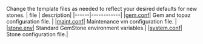 Change the template files as needed to reflect your desired defaults for new stones.
| file | description|
|------|------------|
|[gem.conf][1]| Gem and topaz configuration file. |
|[maint.conf][2]| Maintenance vm configuration file. |
|[stone.env][3]| Standard GemStone environment variables.|
|[system.conf][4]| Stone configuration file.|

[1]: gem.conf
[2]: maint.conf
[3]: stone.env
[4]: system.conf
